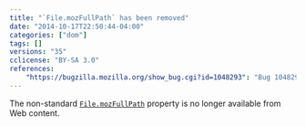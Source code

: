 ```yaml
---
title: "`File.mozFullPath` has been removed"
date: "2014-10-17T22:50:44-04:00"
categories: ["dom"]
tags: []
versions: "35"
cclicense: "BY-SA 3.0"
references:
    "https://bugzilla.mozilla.org/show_bug.cgi?id=1048293": "Bug 1048293 – File::mozFullPath attribute should not be exposed to content."
---
```

The non-standard [`File.mozFullPath`](https://developer.mozilla.org/en-US/docs/Web/API/File.mozFullPath) property is no longer available from Web content.
